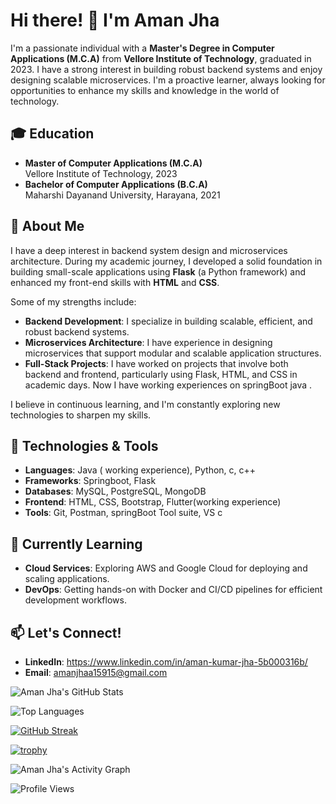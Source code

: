 # Hi there! 👋 I'm Aman Jha

I'm a passionate individual with a **Master's Degree in Computer Applications (M.C.A)** from **Vellore Institute of Technology**, graduated in 2023. I have a strong interest in building robust backend systems and enjoy designing scalable microservices. I'm a proactive learner, always looking for opportunities to enhance my skills and knowledge in the world of technology.

## 🎓 Education
- **Master of Computer Applications (M.C.A)**  
  Vellore Institute of Technology, 2023
- **Bachelor of Computer Applications (B.C.A)**  
  Maharshi Dayanand University, Harayana, 2021

## 💼 About Me
I have a deep interest in backend system design and microservices architecture. During my academic journey, I developed a solid foundation in building small-scale applications using **Flask** (a Python framework) and enhanced my front-end skills with **HTML** and **CSS**.

Some of my strengths include:
- **Backend Development**: I specialize in building scalable, efficient, and robust backend systems.
- **Microservices Architecture**: I have experience in designing microservices that support modular and scalable application structures.
- **Full-Stack Projects**: I have worked on projects that involve both backend and frontend, particularly using Flask, HTML, and CSS in academic days. Now I have working experiences on springBoot java .
  
I believe in continuous learning, and I'm constantly exploring new technologies to sharpen my skills.

## 🔧 Technologies & Tools
- **Languages**: Java ( working experience), Python, c, c++
- **Frameworks**: Springboot, Flask
- **Databases**: MySQL, PostgreSQL, MongoDB
- **Frontend**: HTML, CSS, Bootstrap, Flutter(working experience)
- **Tools**: Git, Postman, springBoot Tool suite, VS c

## 🌱 Currently Learning
- **Cloud Services**: Exploring AWS and Google Cloud for deploying and scaling applications.
- **DevOps**: Getting hands-on with Docker and CI/CD pipelines for efficient development workflows.

## 📫 Let's Connect!
- **LinkedIn**: https://www.linkedin.com/in/aman-kumar-jha-5b000316b/
- **Email**: amanjhaa15915@gmail.com

![Aman Jha's GitHub Stats](https://github-readme-stats.vercel.app/api?username=amanjhaaa&show_icons=true&theme=radical)

![Top Languages](https://github-readme-stats.vercel.app/api/top-langs/?username=amanjhaaa&layout=compact&theme=radical)

[![GitHub Streak](https://streak-stats.demolab.com?user=amanjhaaa&theme=radical)](https://git.io/streak-stats)

[![trophy](https://github-profile-trophy.vercel.app/?username=amanjhaaa&theme=radical)](https://github.com/ryo-ma/github-profile-trophy)

![Aman Jha's Activity Graph](https://github-readme-activity-graph.vercel.app/graph?username=amanjhaaa&theme=radical)

![Profile Views](https://komarev.com/ghpvc/?username=amanjhaaa&color=blueviolet)

